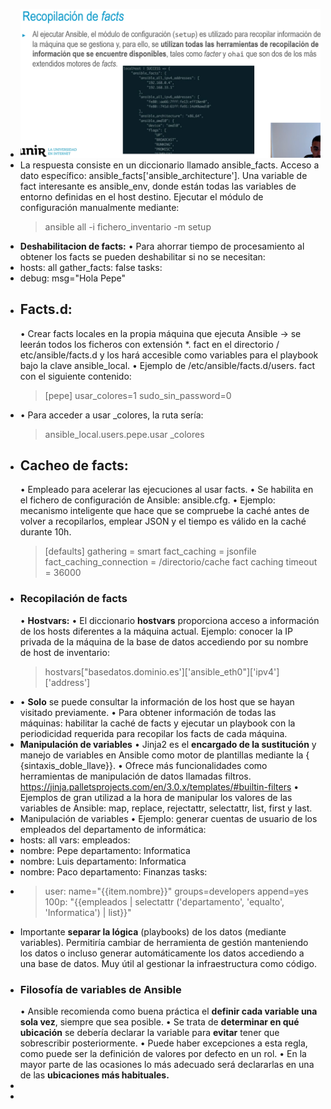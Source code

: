 - ![image.png](../assets/image_1720915623884_0.png)
- La respuesta consiste en un diccionario llamado ansible_facts.
  Acceso a dato específico: ansible_facts['ansible_architecture'].
  Una variable de fact interesante es ansible_env, donde están todas las variables de
  entorno definidas en el host destino.
  Ejecutar el módulo de configuración manualmente mediante:
  > ansible all -i fichero_inventario -m setup
- **Deshabilitacion de facts:**
  • Para ahorrar tiempo de procesamiento al obtener los facts se pueden deshabilitar si no se
  necesitan:
- hosts: all
  gather_facts: false
  tasks:
- debug: msg="Hola Pepe"
- ## Facts.d:
  • Crear facts locales en la propia máquina que ejecuta Ansible → se leerán todos los ficheros con
  extensión *. fact en el directorio / etc/ansible/facts.d y los hará accesible como variables
  para el playbook bajo la clave ansible_local.
  • Ejemplo de /etc/ansible/facts.d/users. fact con el siguiente contenido:
  > [pepe]
  usar_colores=1
  sudo_sin_password=0
- • Para acceder a usar
  _colores, la ruta sería:
  > ansible_local.users.pepe.usar
  _colores
- ## Cacheo de facts:
  • Empleado para acelerar las ejecuciones al usar facts.
  • Se habilita en el fichero de configuración de Ansible: ansible.cfg.
  • Ejemplo: mecanismo inteligente que hace que se compruebe la caché antes de volver a
  recopilarlos, emplear JSON y el tiempo es válido en la caché durante 10h.
  > [defaults]
  gathering = smart
  fact_caching = jsonfile
  fact_caching_connection = /directorio/cache
  fact caching timeout = 36000
- ### Recopilación de facts
  • **Hostvars:**
  • El diccionario **hostvars** proporciona acceso a información de los hosts diferentes a la máquina
  actual. Ejemplo: conocer la IP privada de la máquina de la base de datos accediendo por su
  nombre de host de inventario:
  >hostvars["basedatos.dominio.es']['ansible_eth0"]['ipv4']['address']
- • **Solo** se puede consultar la información de los host que se hayan visitado previamente.
  • Para obtener información de todas las máquinas: habilitar la caché de facts y ejecutar un playbook
  con la periodicidad requerida para recopilar los facts de cada máquina.
- **Manipulación de variables**
  • Jinja2 es el **encargado de la sustitución** y manejo de variables en Ansible como motor de
  plantillas mediante la { {sintaxis_doble_llave}}.
  • Ofrece más funcionalidades como herramientas de manipulación de datos llamadas filtros.
  https://jinja.palletsprojects.com/en/3.0.x/templates/#builtin-filters
  • Ejemplos de gran utilizad a la hora de manipular los valores de las variables de Ansible: map,
  replace, rejectattr, selectattr, list, first y last.
- Manipulación de variables
  • Ejemplo: generar cuentas de usuario de los empleados del departamento de informática:
- hosts: all
  vars:
  empleados:
- nombre: Pepe departamento: Informatica
- nombre: Luis departamento: Informatica
- nombre: Paco departamento: Finanzas
  tasks:
- > user: name="{{item.nombre}}" groups=developers append=yes
  100p:
  "{{empleados | selectattr ('departamento', 'equalto', 'Informatica') | list}}"
- Importante **separar la lógica** (playbooks) de los datos (mediante variables).
  Permitiría cambiar de herramienta de gestión manteniendo los datos o incluso generar
  automáticamente los datos accediendo a una base de datos.
  Muy útil al gestionar la infraestructura como código.
- ### Filosofía de variables de Ansible
  • Ansible recomienda como buena práctica el **definir cada variable una sola vez**, siempre que
  sea posible.
  • Se trata de **determinar en qué ubicación** se debería declarar la variable para **evitar** tener que
  sobrescribir posteriormente.
  • Puede haber excepciones a esta regla, como puede ser la definición de valores por defecto en
  un rol.
  • En la mayor parte de las ocasiones lo más adecuado será declararlas en una de las **ubicaciones
  más habituales.**
-
-